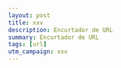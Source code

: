 ```yaml
---
layout: post
title: xxv
description: Encurtador de URL
summary: Encurtador de URL
tags: [url]
utm_campaign: xxv
---
```

